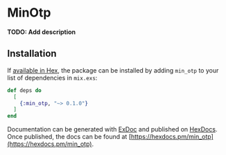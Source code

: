 # MinOtp

**TODO: Add description**

## Installation

If [available in Hex](https://hex.pm/docs/publish), the package can be installed
by adding `min_otp` to your list of dependencies in `mix.exs`:

```elixir
def deps do
  [
    {:min_otp, "~> 0.1.0"}
  ]
end
```

Documentation can be generated with [ExDoc](https://github.com/elixir-lang/ex_doc)
and published on [HexDocs](https://hexdocs.pm). Once published, the docs can
be found at [https://hexdocs.pm/min_otp](https://hexdocs.pm/min_otp).

